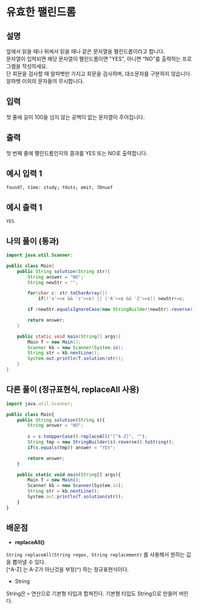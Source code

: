 # 유효한 팰린드롬

## 설명

앞에서 읽을 때나 뒤에서 읽을 때나 같은 문자열을 팰린드롬이라고 합니다.  
문자열이 입력되면 해당 문자열이 팰린드롬이면 "YES", 아니면 “NO"를 출력하는 프로그램을 작성하세요.  
단 회문을 검사할 때 알파벳만 가지고 회문을 검사하며, 대소문자를 구분하지 않습니다.  
알파벳 이외의 문자들의 무시합니다.

## 입력

첫 줄에 길이 100을 넘지 않는 공백이 없는 문자열이 주어집니다.

## 출력

첫 번째 줄에 팰린드롬인지의 결과를 YES 또는 NO로 출력합니다.

## 예시 입력 1

```
found7, time: study; Yduts; emit, 7Dnuof

```

## 예시 출력 1

```
YES
```

## 나의 풀이 (통과)

```java
import java.util.Scanner;

public class Main{
    public String solution(String str){
        String answer = "NO";
        String newStr = "";

        for(char c: str.toCharArray())
            if(('a'<=c && 'z'>=c) || ('A'<=c && 'Z'>=c)) newStr+=c;

        if (newStr.equalsIgnoreCase(new StringBuilder(newStr).reverse().toString())) answer = "YES";

        return answer;
    }

    public static void main(String[] args){
        Main T = new Main();
        Scanner kb = new Scanner(System.in);
        String str = kb.nextLine();
        System.out.println(T.solution(str));
    }
}
```

## 다른 풀이 (정규표현식, replaceAll 사용)

```jsx
import java.util.Scanner;

public class Main{
    public String solution(String s){
        String answer = "NO";
        
        s = s.toUpperCase().replaceAll("[^A-Z]", "");
        String tmp = new StringBuilder(s).reverse().toString();
        if(s.equals(tmp)) answer = "YES";

        return answer;
    }

    public static void main(String[] args){
        Main T = new Main();
        Scanner kb = new Scanner(System.in);
        String str = kb.nextLine();
        System.out.println(T.solution(str));
    }
}
```

## 배운점

- **replaceAll()**

`String replaceAll(String regex, String replacement)` 를 사용해서 원하는 값을 뽑아낼 수 있다.   
[^A-Z] 는 A-Z가 아닌것을 부정(^) 하는 정규표현식이다.

- String

String은 `+` 연산으로 기본형 타입과 합쳐진다. 기본형 타입도 String으로 만들어 버린다.